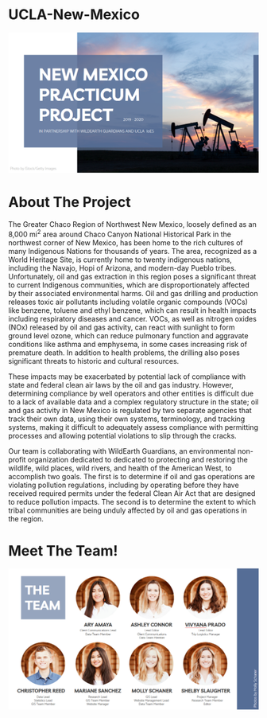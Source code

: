 # UCLA-New-Mexico

![Super Cool Image](https://github.com/christopher-reed/UCLA-New-Mexico/blob/master/images/cover_photo.PNG)

# About The Project
The Greater Chaco Region of Northwest New Mexico, loosely defined as an 8,000 mi<sup>2</sup> area around Chaco Canyon National Historical Park in the northwest corner of New Mexico, has been home to the rich cultures of many Indigenous Nations for thousands of years. The area, recognized as a World Heritage Site, is currently home to twenty indigenous nations, including the Navajo, Hopi of Arizona, and modern-day Pueblo tribes. Unfortunately, oil and gas extraction in this region poses a significant threat to current Indigenous communities, which are disproportionately affected by their associated environmental harms. Oil and gas drilling and production releases toxic air pollutants including volatile organic compounds (VOCs) like benzene, toluene and ethyl benzene, which can result in health impacts including respiratory diseases and cancer. VOCs, as well as nitrogen oxides (NOx) released by oil and gas activity, can react with sunlight to form ground level ozone, which can reduce pulmonary function and aggravate conditions like asthma and emphysema, in some cases increasing risk of premature death. In addition to health problems, the drilling also poses significant threats to historic and cultural resources.

These impacts may be exacerbated by potential lack of compliance with state and federal clean air laws by the oil and gas industry. However, determining compliance by well operators and other entities is difficult due to a lack of available data and a complex regulatory structure in the state; oil and gas activity in New Mexico is regulated by two separate agencies that track their own data, using their own systems, terminology, and tracking systems, making it difficult to adequately assess compliance with permitting processes and allowing potential violations to slip through the cracks.

Our team is collaborating with WildEarth Guardians, an environmental non-profit organization dedicated to dedicated to protecting and restoring the wildlife, wild places, wild rivers, and health of the American West, to accomplish two goals. The first is to determine if oil and gas operations are violating pollution regulations, including by operating before they have received required permits under the federal Clean Air Act that are designed to reduce pollution impacts. The second is to determine the extent to which tribal communities are being unduly affected by oil and gas operations in the region.

# Meet The Team!
![Team Photo](https://github.com/christopher-reed/UCLA-New-Mexico/blob/master/images/misc/team.PNG)
